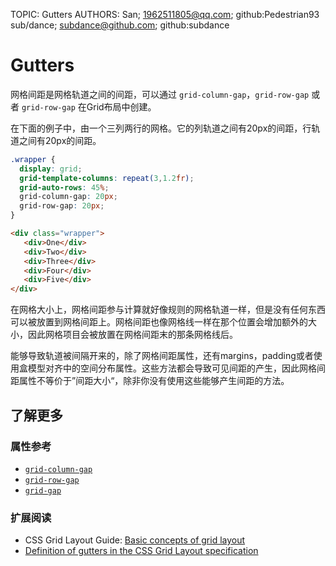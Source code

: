 TOPIC: Gutters
AUTHORS: San; 1962511805@qq.com; github:Pedestrian93
         sub/dance; subdance@github.com; github:subdance

# Gutters

网格间距是网格轨道之间的间距，可以通过 `grid-column-gap`，`grid-row-gap` 或者 `grid-row-gap` 在Grid布局中创建。

在下面的例子中，由一个三列两行的网格。它的列轨道之间有20px的间距，行轨道之间有20px的间距。

```css
.wrapper {
  display: grid;
  grid-template-columns: repeat(3,1.2fr);
  grid-auto-rows: 45%;
  grid-column-gap: 20px;
  grid-row-gap: 20px;
}
```

```html
<div class="wrapper">
   <div>One</div>
   <div>Two</div>
   <div>Three</div>
   <div>Four</div>
   <div>Five</div>
</div>
```

在网格大小上，网格间距参与计算就好像规则的网格轨道一样，但是没有任何东西可以被放置到网格间距上。网格间距也像网格线一样在那个位置会增加额外的大小，因此网格项目会被放置在网格间距末的那条网格线后。

能够导致轨道被间隔开来的，除了网格间距属性，还有margins，padding或者使用盒模型对齐中的空间分布属性。这些方法都会导致可见间距的产生，因此网格间距属性不等价于”间距大小“，除非你没有使用这些能够产生间距的方法。

## 了解更多

### 属性参考

- [`grid-column-gap`](https://developer.mozilla.org/zh-CN/docs/Web/CSS/grid-column-gap)
- [`grid-row-gap`](https://developer.mozilla.org/zh-CN/docs/Web/CSS/grid-row-gap)
- [`grid-gap`](https://developer.mozilla.org/zh-CN/docs/Web/CSS/grid-gap)

### 扩展阅读

- CSS Grid Layout Guide: [Basic concepts of grid layout](https://developer.mozilla.org/en-US/docs/Web/CSS/CSS_Grid_Layout/Basic_Concepts_of_Grid_Layout)
- [Definition of gutters in the CSS Grid Layout specification](https://drafts.csswg.org/css-grid/#gutters)
